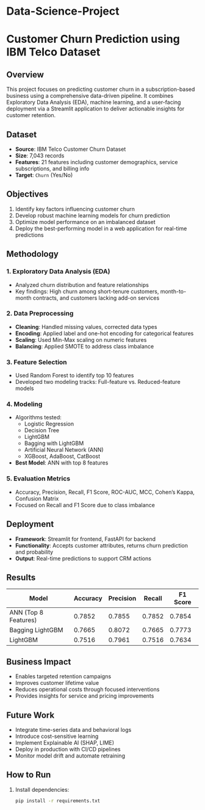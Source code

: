 # Data-Science-Project
# Customer Churn Prediction using IBM Telco Dataset

## Overview

This project focuses on predicting customer churn in a subscription-based business using a comprehensive data-driven pipeline. It combines Exploratory Data Analysis (EDA), machine learning, and a user-facing deployment via a Streamlit application to deliver actionable insights for customer retention.

## Dataset

- **Source**: IBM Telco Customer Churn Dataset
- **Size**: 7,043 records
- **Features**: 21 features including customer demographics, service subscriptions, and billing info
- **Target**: `Churn` (Yes/No)

## Objectives

1. Identify key factors influencing customer churn
2. Develop robust machine learning models for churn prediction
3. Optimize model performance on an imbalanced dataset
4. Deploy the best-performing model in a web application for real-time predictions

## Methodology

### 1. Exploratory Data Analysis (EDA)
- Analyzed churn distribution and feature relationships
- Key findings: High churn among short-tenure customers, month-to-month contracts, and customers lacking add-on services

### 2. Data Preprocessing
- **Cleaning**: Handled missing values, corrected data types
- **Encoding**: Applied label and one-hot encoding for categorical features
- **Scaling**: Used Min-Max scaling on numeric features
- **Balancing**: Applied SMOTE to address class imbalance

### 3. Feature Selection
- Used Random Forest to identify top 10 features
- Developed two modeling tracks: Full-feature vs. Reduced-feature models

### 4. Modeling
- Algorithms tested:
  - Logistic Regression
  - Decision Tree
  - LightGBM
  - Bagging with LightGBM
  - Artificial Neural Network (ANN)
  - XGBoost, AdaBoost, CatBoost
- **Best Model**: ANN with top 8 features

### 5. Evaluation Metrics
- Accuracy, Precision, Recall, F1 Score, ROC-AUC, MCC, Cohen’s Kappa, Confusion Matrix
- Focused on Recall and F1 Score due to class imbalance

## Deployment

- **Framework**: Streamlit for frontend, FastAPI for backend
- **Functionality**: Accepts customer attributes, returns churn prediction and probability
- **Output**: Real-time predictions to support CRM actions

## Results

| Model                  | Accuracy | Precision | Recall | F1 Score |
|------------------------|----------|-----------|--------|----------|
| ANN (Top 8 Features)   | 0.7852   | 0.7855    | 0.7852 | 0.7854   |
| Bagging LightGBM       | 0.7665   | 0.8072    | 0.7665 | 0.7773   |
| LightGBM               | 0.7516   | 0.7961    | 0.7516 | 0.7634   |

## Business Impact

- Enables targeted retention campaigns
- Improves customer lifetime value
- Reduces operational costs through focused interventions
- Provides insights for service and pricing improvements

## Future Work

- Integrate time-series data and behavioral logs
- Introduce cost-sensitive learning
- Implement Explainable AI (SHAP, LIME)
- Deploy in production with CI/CD pipelines
- Monitor model drift and automate retraining

## How to Run

1. Install dependencies:
   ```bash
   pip install -r requirements.txt
